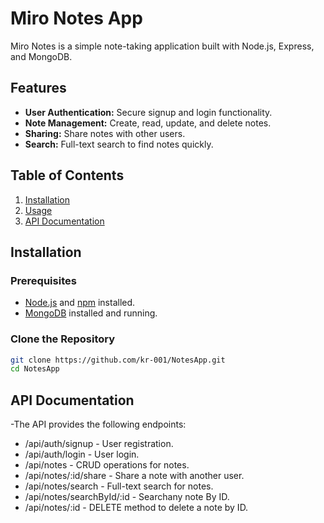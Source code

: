# Miro Notes App

Miro Notes is a simple note-taking application built with Node.js, Express, and MongoDB.

## Features

- **User Authentication:** Secure signup and login functionality.
- **Note Management:** Create, read, update, and delete notes.
- **Sharing:** Share notes with other users.
- **Search:** Full-text search to find notes quickly.

## Table of Contents

1. [Installation](#installation)
2. [Usage](#usage)
3. [API Documentation](#api-documentation)


## Installation

### Prerequisites

- [Node.js](https://nodejs.org/) and [npm](https://www.npmjs.com/) installed.
- [MongoDB](https://www.mongodb.com/) installed and running.

### Clone the Repository

```bash
git clone https://github.com/kr-001/NotesApp.git
cd NotesApp
```
## API Documentation
-The API provides the following endpoints:

- /api/auth/signup - User registration.
- /api/auth/login - User login.
- /api/notes - CRUD operations for notes.
- /api/notes/:id/share - Share a note with another user.
- /api/notes/search - Full-text search for notes.
- /api/notes/searchById/:id - Searchany note By ID.
- /api/notes/:id - DELETE method to delete a note by ID.
